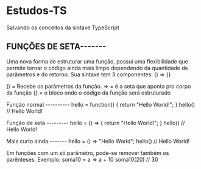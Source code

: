 # Estudos-TS
Salvando os conceitos da sintaxe TypeScript

FUNÇÕES DE SETA-------
----------------------
Uma nova forma de estruturar uma função, possui uma flexibilidade que permite tornar o código ainda mais limpo dependendo da quantidade de parâmetros e do retorno.
Sua sintaxe tem 3 componentes: () => {}

() = Recebe os parâmetros da função.
=> = é a seta que aponta pro corpo da função
{} = o bloco onde o código da função será estruturado

Função normal ----------
hello = function() {
  return "Hello World!";
}
hello() // Hello World!

Função de seta ---------
hello = () => {
return "Hello World!";
}
hello() // Hello World!

Mais curto ainda -------
hello = () => "Hello World";
hello() // Hello World!

Em funções com um só parâmetro, pode-se remover também os parênteses.
Exemplo:
soma10 = a => a + 10
soma10(20) // 30

